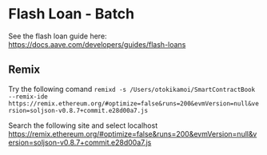 # Flash Loan - Batch

See the flash loan guide here: https://docs.aave.com/developers/guides/flash-loans

## Remix
Try the following comand
`remixd -s /Users/otokikamoi/SmartContractBook --remix-ide https://remix.ethereum.org/#optimize=false&runs=200&evmVersion=null&version=soljson-v0.8.7+commit.e28d00a7.js`

Search the following site and select localhost
https://remix.ethereum.org/#optimize=false&runs=200&evmVersion=null&version=soljson-v0.8.7+commit.e28d00a7.js
